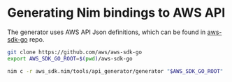 Generating Nim bindings to AWS API
=====================

The generator uses AWS API Json definitions, which can be found in
[aws-sdk-go](https://github.com/aws/aws-sdk-go) repo.

```sh
git clone https://github.com/aws/aws-sdk-go
export AWS_SDK_GO_ROOT=$(pwd)/aws-sdk-go

nim c -r aws_sdk.nim/tools/api_generator/generator "$AWS_SDK_GO_ROOT"
```
